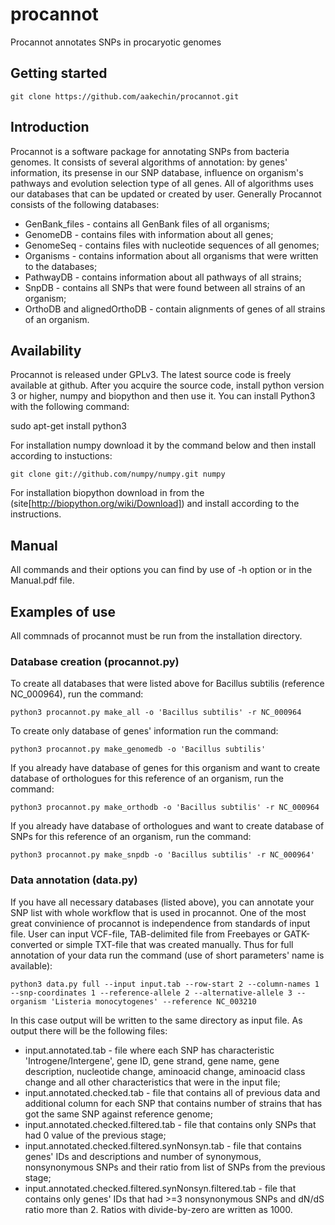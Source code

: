 # procannot

Procannot annotates SNPs in procaryotic genomes

## Getting started

```git clone https://github.com/aakechin/procannot.git```

## Introduction

Procannot is a software package for annotating SNPs from bacteria genomes. It consists of several algorithms of annotation: by genes' information, its presense in our SNP database, influence on organism's pathways and evolution selection type of all genes. All of algorithms uses our databases that can be updated or created by user. Generally Procannot consists of the following databases:
* GenBank_files - contains all GenBank files of all organisms;
* GenomeDB - contains files with information about all genes;
* GenomeSeq - contains files with nucleotide sequences of all genomes;
* Organisms - contains information about all organisms that were written to the databases;
* PathwayDB - contains information about all pathways of all strains;
* SnpDB - contains all SNPs that were found between all strains of an organism;
* OrthoDB and alignedOrthoDB - contain alignments of genes of all strains of an organism.

## Availability

Procannot is released under GPLv3. The latest source code is freely available at github. After you acquire the source code, install python version 3 or higher, numpy and biopython and then use it. You can install Python3 with the following command:

sudo apt-get install python3

For installation numpy download it by the command below and then install according to instuctions:

```git clone git://github.com/numpy/numpy.git numpy```

For installation biopython download in from the (site[http://biopython.org/wiki/Download]) and install according to the instructions.


## Manual

All commands and their options you can find by use of -h option or in the Manual.pdf file.

## Examples of use

All commnads of procannot must be run from the installation directory.

### Database creation (procannot.py)

To create all databases that were listed above for Bacillus subtilis (reference NC_000964), run the command:

```python3 procannot.py make_all -o 'Bacillus subtilis' -r NC_000964```

To create only database of genes' information run the command:

```python3 procannot.py make_genomedb -o 'Bacillus subtilis'```

If you already have database of genes for this organism and want to create database of orthologues for this reference of an organism, run the command:

```python3 procannot.py make_orthodb -o 'Bacillus subtilis' -r NC_000964```

If you already have database of orthologues and want to create database of SNPs for this reference of an organism, run the command:

```python3 procannot.py make_snpdb -o 'Bacillus subtilis' -r NC_000964'```

### Data annotation (data.py)

If you have all necessary databases (listed above), you can annotate your SNP list with whole workflow that is used in procannot. One of the most great convinience of procannot is independence from standards of input file. User can input VCF-file, TAB-delimited file from Freebayes or GATK-converted or simple TXT-file that was created manually. Thus for full annotation of your data run the command (use of short parameters' name is available):

```python3 data.py full --input input.tab --row-start 2 --column-names 1 --snp-coordinates 1 --reference-allele 2 --alternative-allele 3 --organism 'Listeria monocytogenes' --reference NC_003210```

In this case output will be written to the same directory as input file. As output there will be the following files:
* input.annotated.tab - file where each SNP has characteristic 'Introgene/Intergene', gene ID, gene strand, gene name, gene description, nucleotide change, aminoacid change, aminoacid class change and all other characteristics that were in the input file;
* input.annotated.checked.tab - file that contains all of previous data and additional column for each SNP that contains number of strains that has got the same SNP against reference genome;
* input.annotated.checked.filtered.tab - file that contains only SNPs that had 0 value of the previous stage;
* input.annotated.checked.filtered.synNonsyn.tab - file that contains genes' IDs and descriptions and number of synonymous, nonsynonymous SNPs and their ratio from list of SNPs from the previous stage;
* input.annotated.checked.filtered.synNonsyn.filtered.tab - file that contains only genes' IDs that had >=3 nonsynonymous SNPs and dN/dS ratio more than 2. Ratios  with divide-by-zero are written as 1000.
